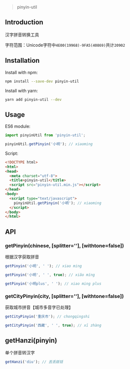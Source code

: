 > pinyin-util

## Introduction

汉字拼音转换工具

字符范围：Unicode字符中`4E00(19968)-9FA5(40869)`共计`20902`

## Installation

Install with npm:

```bash
npm install --save-dev pinyin-util
```

Install with yarn:

```bash
yarn add pinyin-util --dev
```

## Usage

ES6 module:

```js
import pinyinUtil from 'pinyin-util';

pinyinUtil.getPinyin('小明'); // xiaoming
```

Script:

```html
<!DOCTYPE html>
<html>
<head>
  <meta charset="utf-8">
  <title>pinyin-util</title>
  <script src="pinyin-util.min.js"></script>
</head>
<body>
  <script type="text/javascript">
    pinyinUtil.getPinyin('小明'); // xiaoming
  </script>
</body>
</html>
```

## API

### getPinyin(chinese, [splitter=''], [withtone=false])
根据汉字获取拼音

```js
getPinyin('小明', ' '); // xiao ming

getPinyin('小明', ' ', true); // xiǎo míng

getPinyin('小明plus', ' '); // xiao ming plus
```

### getCityPinyin(city, [splitter=''], [withtone=false])
获取城市拼音【城市多音字已处理】

```js
getCityPinyin('重庆市'); // chongqingshi

getCityPinyin('西藏', ' ', true); // xī zhàng
```

## getHanzi(pinyin)
单个拼音转汉字

```js
getHanzi('diu'); // 丟丢銩铥
```
